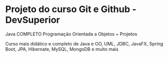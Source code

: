 # Projeto do curso Git e Github - DevSuperior

Java COMPLETO Programação Orientada a Objetos + Projetos

Curso mais didático e completo de Java e OO, UML, JDBC, JavaFX, Spring Boot, JPA, Hibernate, MySQL, MongoDB e muito mais
